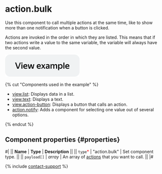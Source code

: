 # action.bulk

Use this component to call multiple actions at the same time, like to show more than one notification when a button is clicked.

Actions are invoked in the order in which they are listed. This means that if two actions write a value to the same variable, the variable will always have the second value.

[![View example in the sandbox](../_images/buttons/view-example.svg)](https://ya.cc/t/jH6BvDpE3twfMn)

{% cut "Components used in the example" %}

- [view.list](view.list.md): Displays data in a list.
- [view.text](view.text.md): Displays a text.
- [view.action-button](view.action-button.md): Displays a button that calls an action.
- [action.notify](action.notify.md): Adds a component for selecting one value out of several options.

{% endcut %}

## Component properties {#properties}

#|
|| **Name** | **Type** | **Description** ||
|| `type`<span style="color: red">\*</span> | "action.bulk" | Set component type. ||
|| `payload[]` | _array_ | An array of [actions](actions.md) that you want to call. ||
|#

{% include [contact-support](../_includes/contact-support.md) %}
